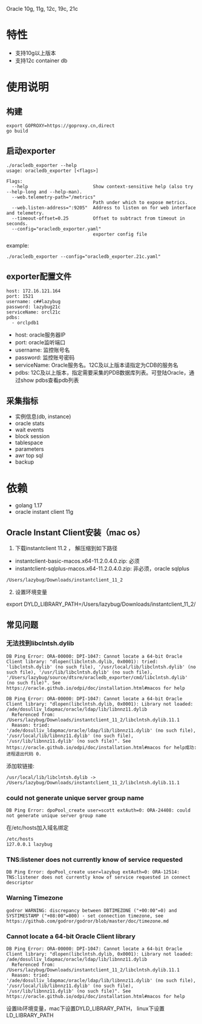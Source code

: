 Oracle 10g, 11g, 12c, 19c, 21c

# 特性

* 支持10g以上版本
* 支持12c container db

# 使用说明

## 构建
```
export GOPROXY=https://goproxy.cn,direct
go build
```

## 启动exporter

```
./oracledb_exporter --help
usage: oracledb_exporter [<flags>]

Flags:
  --help                        Show context-sensitive help (also try --help-long and --help-man).
  --web.telemetry-path="/metrics"
                                Path under which to expose metrics.
  --web.listen-address=":9205"  Address to listen on for web interface and telemetry.
  --timeout-offset=0.25         Offset to subtract from timeout in seconds.
  --config="oracledb_exporter.yaml"
                                exporter config file

```

example:
```
./oracledb_exporter --config="oracledb_exporter.21c.yaml"
```

## exporter配置文件

```
host: 172.16.121.164
port: 1521
username: c##lazybug
password: lazybug21c
serviceName: orcl21c
pdbs:
  - orclpdb1
```

* host: oracle服务器IP
* port: oracle监听端口
* username: 监控账号名
* password: 监控账号密码
* serviceName: Oracle服务名。12C及以上版本请指定为CDB的服务名
* pdbs: 12C及以上版本，指定需要采集的PDB数据库列表。可登陆Oracle，通过show pdbs查看pdb列表



## 采集指标

* 实例信息(db, instance)
* oracle stats
* wait events
* block session
* tablespace
* parameters
* awr top sql
* backup


# 依赖

* golang 1.17
* oracle instant client 11g


## Oracle Instant Client安装（mac os）

1. 下载instantclient 11.2 ， 解压缩到如下路径

* instantclient-basic-macos.x64-11.2.0.4.0.zip: 必须
* instantclient-sqlplus-macos.x64-11.2.0.4.0.zip: 非必须，oracle sqlplus


```
/Users/lazybug/Downloads/instantclient_11_2
```

2. 设置环境变量

export DYLD_LIBRARY_PATH=/Users/lazybug/Downloads/instantclient_11_2/

## 常见问题

### 无法找到libclntsh.dylib

```
DB Ping Error: ORA-00000: DPI-1047: Cannot locate a 64-bit Oracle Client library: "dlopen(libclntsh.dylib, 0x0001): tried: 'libclntsh.dylib' (no such file), '/usr/local/lib/libclntsh.dylib' (no such file), '/usr/lib/libclntsh.dylib' (no such file), '/Users/lazybug/source/dtsre/oracledb_exporter/cmd/libclntsh.dylib' (no such file)". See https://oracle.github.io/odpi/doc/installation.html#macos for help
```

```
DB Ping Error: ORA-00000: DPI-1047: Cannot locate a 64-bit Oracle Client library: "dlopen(libclntsh.dylib, 0x0001): Library not loaded: /ade/dosulliv_ldapmac/oracle/ldap/lib/libnnz11.dylib
  Referenced from: /Users/lazybug/Downloads/instantclient_11_2/libclntsh.dylib.11.1
  Reason: tried: '/ade/dosulliv_ldapmac/oracle/ldap/lib/libnnz11.dylib' (no such file), '/usr/local/lib/libnnz11.dylib' (no such file), '/usr/lib/libnnz11.dylib' (no such file)". See https://oracle.github.io/odpi/doc/installation.html#macos for help成功: 进程退出代码 0.

```

添加软链接:

```
/usr/local/lib/libclntsh.dylib -> /Users/lazybug/Downloads/instantclient_11_2/libclntsh.dylib.11.1
```

### could not generate unique server group name
```
DB Ping Error: dpoPool_create user=scott extAuth=0: ORA-24408: could not generate unique server group name
```

在/etc/hosts加入域名绑定
```
/etc/hosts 
127.0.0.1 lazybug
```

### TNS:listener does not currently know of service requested 
```
DB Ping Error: dpoPool_create user=lazybug extAuth=0: ORA-12514: TNS:listener does not currently know of service requested in connect descriptor
```

### Warning Timezone
```
godror WARNING: discrepancy between DBTIMEZONE ("+00:00"=0) and SYSTIMESTAMP ("+08:00"=800) - set connection timezone, see https://github.com/godror/godror/blob/master/doc/timezone.md

```

### Cannot locate a 64-bit Oracle Client library
```
DB Ping Error: ORA-00000: DPI-1047: Cannot locate a 64-bit Oracle Client library: "dlopen(libclntsh.dylib, 0x0001): Library not loaded: /ade/dosulliv_ldapmac/oracle/ldap/lib/libnnz11.dylib
  Referenced from: /Users/lazybug/Downloads/instantclient_11_2/libclntsh.dylib.11.1
  Reason: tried: '/ade/dosulliv_ldapmac/oracle/ldap/lib/libnnz11.dylib' (no such file), '/usr/local/lib/libnnz11.dylib' (no such file), '/usr/lib/libnnz11.dylib' (no such file)". See https://oracle.github.io/odpi/doc/installation.html#macos for help

```

设置lib环境变量，mac下设置DYLD_LIBRARY_PATH， linux下设置LD_LIBRARY_PATH
